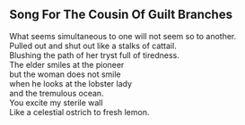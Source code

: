 Song For The Cousin Of Guilt Branches
-------------------------------------
What seems simultaneous to one will not seem so to another.  
Pulled out and shut out like a stalks of cattail.  
Blushing the path of her tryst full of tiredness.  
The elder smiles at the pioneer  
but the woman does not smile  
when he looks at the lobster lady  
and the tremulous ocean.  
You excite my sterile wall  
Like a celestial ostrich to fresh lemon.  
